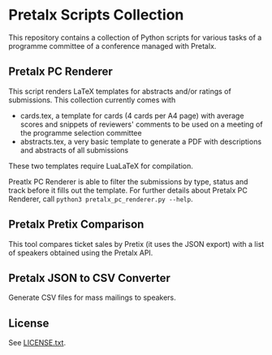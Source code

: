# Pretalx Scripts Collection

This repository contains a collection of Python scripts for various tasks of a programme committee of a conference managed with Pretalx.


## Pretalx PC Renderer

This script renders LaTeX templates for abstracts and/or ratings of submissions. This collection currently comes with

* cards.tex, a template for cards (4 cards per A4 page) with average scores and snippets of reviewers' comments to be used on a meeting of the programme selection committee
* abstracts.tex, a very basic template to generate a PDF with descriptions and abstracts of all submissions

These two templates require LuaLaTeX for compilation.

Preatlx PC Renderer is able to filter the submissions by type, status and track before it fills out the template. For further details about Pretalx PC Renderer, call `python3 pretalx_pc_renderer.py --help`.


## Pretalx Pretix Comparison

This tool compares ticket sales by Pretix (it uses the JSON export) with a list of speakers obtained using the Pretalx API.


## Pretalx JSON to CSV Converter

Generate CSV files for mass mailings to speakers.


## License

See [LICENSE.txt](LICENSE.txt).
